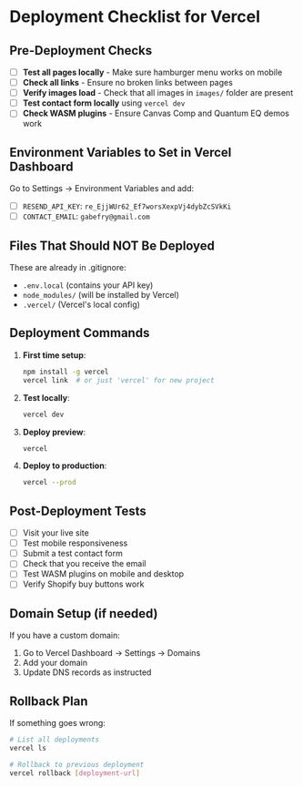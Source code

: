 # Deployment Checklist for Vercel

## Pre-Deployment Checks

- [ ] **Test all pages locally** - Make sure hamburger menu works on mobile
- [ ] **Check all links** - Ensure no broken links between pages
- [ ] **Verify images load** - Check that all images in `images/` folder are present
- [ ] **Test contact form locally** using `vercel dev`
- [ ] **Check WASM plugins** - Ensure Canvas Comp and Quantum EQ demos work

## Environment Variables to Set in Vercel Dashboard

Go to Settings → Environment Variables and add:

- [ ] `RESEND_API_KEY`: `re_EjjWUr62_Ef7worsXexpVj4dybZcSVkKi`
- [ ] `CONTACT_EMAIL`: `gabefry@gmail.com`

## Files That Should NOT Be Deployed

These are already in .gitignore:
- `.env.local` (contains your API key)
- `node_modules/` (will be installed by Vercel)
- `.vercel/` (Vercel's local config)

## Deployment Commands

1. **First time setup**:
   ```bash
   npm install -g vercel
   vercel link  # or just 'vercel' for new project
   ```

2. **Test locally**:
   ```bash
   vercel dev
   ```

3. **Deploy preview**:
   ```bash
   vercel
   ```

4. **Deploy to production**:
   ```bash
   vercel --prod
   ```

## Post-Deployment Tests

- [ ] Visit your live site
- [ ] Test mobile responsiveness
- [ ] Submit a test contact form
- [ ] Check that you receive the email
- [ ] Test WASM plugins on mobile and desktop
- [ ] Verify Shopify buy buttons work

## Domain Setup (if needed)

If you have a custom domain:
1. Go to Vercel Dashboard → Settings → Domains
2. Add your domain
3. Update DNS records as instructed

## Rollback Plan

If something goes wrong:
```bash
# List all deployments
vercel ls

# Rollback to previous deployment
vercel rollback [deployment-url]
```